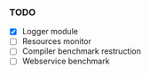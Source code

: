 ### TODO
- [x] Logger module
- [ ] Resources monitor
- [ ] Compiler benchmark restruction
- [ ] Webservice benchmark
